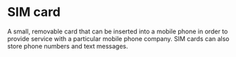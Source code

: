 [Title]: # (SIM card)
[Order]: # (109)

# SIM card

A small, removable card that can be inserted into a mobile phone in order to provide service with a particular mobile phone company. SIM cards can also store phone numbers and text messages.
